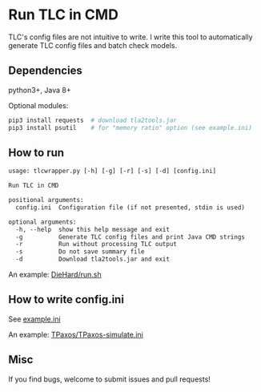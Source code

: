 # Run TLC in CMD

TLC's config files are not intuitive to write.
I write this tool to automatically generate TLC config files and batch check models.

## Dependencies

python3+, Java 8+

Optional modules:

```sh
pip3 install requests  # download tla2tools.jar
pip3 install psutil    # for "memory ratio" option (see example.ini)
```

## How to run

```txt
usage: tlcwrapper.py [-h] [-g] [-r] [-s] [-d] [config.ini]

Run TLC in CMD

positional arguments:
  config.ini  Configuration file (if not presented, stdin is used)

optional arguments:
  -h, --help  show this help message and exit
  -g          Generate TLC config files and print Java CMD strings
  -r          Run without processing TLC output
  -s          Do not save summary file
  -d          Download tla2tools.jar and exit
```

An example: [DieHard/run.sh](./examples/DieHard/run.sh)

## How to write config.ini

See [example.ini](./example.ini)

An example: [TPaxos/TPaxos-simulate.ini](./examples/TPaxos/TPaxos-simulate.ini)

## Misc

If you find bugs, welcome to submit issues and pull requests!
